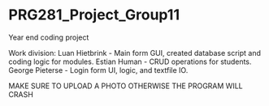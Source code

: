 # PRG281_Project_Group11
Year end coding project

Work division: 
Luan Hietbrink - Main form GUI, created database script and coding logic for modules.
Estian Human - CRUD operations for students.
George Pieterse - Login form UI, logic, and textfile IO.

MAKE SURE TO UPLOAD A PHOTO OTHERWISE THE PROGRAM WILL CRASH
